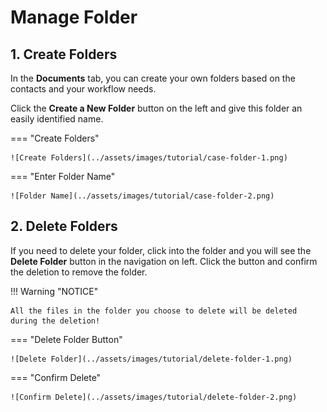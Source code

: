 # Manage Folder

## 1. Create Folders

In the **Documents** tab, you can create your own folders based on the contacts and your workflow needs. 

Click the **Create a New Folder** button on the left and give this folder an easily identified name.

=== "Create Folders"

    ![Create Folders](../assets/images/tutorial/case-folder-1.png)

=== "Enter Folder Name"

    ![Folder Name](../assets/images/tutorial/case-folder-2.png)

## 2. Delete Folders

If you need to delete your folder, click into the folder and you will see the **Delete Folder** button in the navigation on left. Click the button and confirm the deletion to remove the folder.

!!! Warning "NOTICE"

    All the files in the folder you choose to delete will be deleted during the deletion!

=== "Delete Folder Button"

    ![Delete Folder](../assets/images/tutorial/delete-folder-1.png)

=== "Confirm Delete"

    ![Confirm Delete](../assets/images/tutorial/delete-folder-2.png)